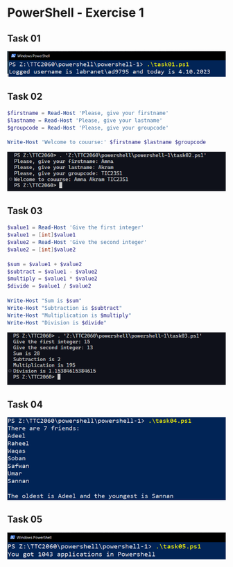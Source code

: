 # PowerShell - Exercise 1

Task 01
---
![Task 02](./task01.png)

Task 02
---

```ps1
$firstname = Read-Host 'Please, give your firstname'
$lastname = Read-Host 'Please, give your lastname'
$groupcode = Read-Host 'Please, give your groupcode'

Write-Host 'Welcome to couurse:' $firstname $lastname $groupcode
```

![Task 02](./task02.png)

Task 03
---

```ps1
$value1 = Read-Host 'Give the first integer'
$value1 = [int]$value1
$value2 = Read-Host 'Give the second integer'
$value2 = [int]$value2

$sum = $value1 + $value2
$subtract = $value1 - $value2
$multiply = $value1 * $value2
$divide = $value1 / $value2

Write-Host "Sum is $sum"
Write-Host "Subtraction is $subtract"
Write-Host "Multiplication is $multiply"
Write-Host "Division is $divide"
```

![Task 03](./task03.png)

Task 04
---
![Task 04](./task04.png)

Task 05
---
![Task 05](./task05.png)